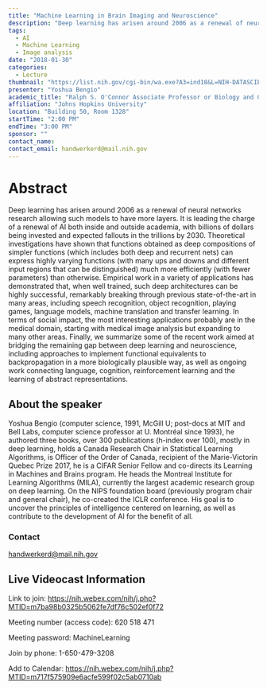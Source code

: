 ```yaml
---
title: "Machine Learning in Brain Imaging and Neuroscience"
description: "Deep learning has arisen around 2006 as a renewal of neural networks research allowing such models to have more layers. It is leading the charge of a renewal of AI both inside and outside academia, with billions of dollars being invested and expected fallouts in the trillions by 2030. Theoretical investigations have shown that functions obtained as deep compositions of simpler functions (which includes both deep and recurrent nets) can express highly varying functions (with many ups and downs and different input regions that can be distinguished) much more efficiently (with fewer parameters) than otherwise. Empirical work in a variety of applications has demonstrated that, when well trained, such deep architectures can be highly successful, remarkably breaking through previous state-of-the-art in many areas, including speech recognition, object recognition, playing games, language models, machine translation and transfer learning. In terms of social impact, the most interesting applications probably are in the medical domain, starting with medical image analysis but expanding to many other areas. Finally, we summarize some of the recent work aimed at bridging the remaining gap between deep learning and neuroscience, including approaches to implement functional equivalents to backpropagation in a more biologically plausible way, as well as ongoing work connecting language, cognition, reinforcement learning and the learning of abstract representations."
tags: 
  - AI
  - Machine Learning
  - Image analysis
date: "2018-01-30"
categories:
  - Lecture
thumbnail: "https://list.nih.gov/cgi-bin/wa.exe?A3=ind18&L=NIH-DATASCIENCE-L&E=base64&P=235057&B=--_004_B9312451A550400F9FC49A2C13FB9BD4nihgov_&T=image%2Fpng;%20name=%22image001.png%22&N=image001.png"
presenter: "Yoshua Bengio"
academic_title: "Ralph S. O'Connor Associate Professor or Biology and Computer Science"
affiliation: "Johns Hopkins University"
location: "Building 50, Room 1328"
startTime: "2:00 PM"
endTime: "3:00 PM"
sponsor: ""
contact_name:
contact_email: handwerkerd@mail.nih.gov
---
```



# Abstract

Deep learning has arisen around 2006 as a renewal of neural networks
research allowing such models to have more layers. It is leading the
charge of a renewal of AI both inside and outside academia, with
billions of dollars being invested and expected fallouts in the
trillions by 2030. Theoretical investigations have shown that
functions obtained as deep compositions of simpler functions (which
includes both deep and recurrent nets) can express highly varying
functions (with many ups and downs and different input regions that
can be distinguished) much more efficiently (with fewer parameters)
than otherwise. Empirical work in a variety of applications has
demonstrated that, when well trained, such deep architectures can be
highly successful, remarkably breaking through previous
state-of-the-art in many areas, including speech recognition, object
recognition, playing games, language models, machine translation and
transfer learning. In terms of social impact, the most interesting
applications probably are in the medical domain, starting with medical
image analysis but expanding to many other areas. Finally, we
summarize some of the recent work aimed at bridging the remaining gap
between deep learning and neuroscience, including approaches to
implement functional equivalents to backpropagation in a more
biologically plausible way, as well as ongoing work connecting
language, cognition, reinforcement learning and the learning of
abstract representations.

 

## About the speaker

Yoshua Bengio (computer science, 1991, McGill U; post-docs at MIT and
Bell Labs, computer science professor at U. Montréal since 1993), he
authored three books, over 300 publications (h-index over 100), mostly
in deep learning, holds a Canada Research Chair in Statistical
Learning Algorithms, is Officer of the Order of Canada, recipient of
the Marie-Victorin Quebec Prize 2017, he is a CIFAR Senior Fellow and
co-directs its Learning in Machines and Brains program. He heads the
Montreal Institute for Learning Algorithms (MILA), currently the
largest academic research group on deep learning. On the NIPS
foundation board (previously program chair and general chair), he
co-created the ICLR conference. His goal is to uncover the principles
of intelligence centered on learning, as well as contribute to the
development of AI for the benefit of all.

### Contact

[handwerkerd@mail.nih.gov](mailto:handwerkerd@mail.nih.gov)

 

 

## Live Videocast Information

Link to join: https://nih.webex.com/nih/j.php?MTID=m7ba98b0325b5062fe7df76c502ef0f72

Meeting number (access code): 620 518 471

Meeting password: MachineLearning

Join by phone: 1-650-479-3208

Add to Calendar: https://nih.webex.com/nih/j.php?MTID=m717f575909e6acfe599f02c5ab0710ab

 
